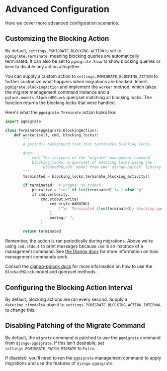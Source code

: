 # Advanced Configuration

Here we cover more advanced configuration scenarios.

## Customizing the Blocking Action

By default, `settings.PGMIGRATE_BLOCKING_ACTION` is set to `pgmigrate.Terminate`, meaning blocking queries are automatically terminated. It can also be set to `pgmigrate.Show` to show blocking queries or `None` to disable any action altogether.

You can supply a custom action to `settings.PGMIGRATE_BLOCKING_ACTION` to further customize what happens when migrations are blocked. Inherit `pgmigrate.BlockingAction` and implement the `worker` method, which takes the migrate management command instance and a `pglock.models.BlockedPGLock` queryset matching all blocking locks. The function returns the blocking locks that were handled.

Here's what the `pgmigrate.Terminate` action looks like:

```python
import pgmigrate

class Terminate(pgmigrate.BlockingAction):
    def worker(self, cmd, blocking_locks):
        """
        A periodic background task that terminates blocking locks.

        Args:
            cmd: The instance of the "migrate" management command
            blocking_locks: A queryset of matching locks using the
                `BlockedPGLock` model from the `django-pglock` library.
        """
        terminated = blocking_locks.terminate_blocking_activity()

        if terminated:  # pragma: no branch
            pluralize = "ies" if len(terminated) != 1 else "y"
            if cmd.verbosity:
                cmd.stdout.write(
                    cmd.style.WARNING(
                        f"\n  Terminated {len(terminated)} blocking quer{pluralize}..."
                    ),
                    ending=" ",
                )

        return terminated
```

Remember, the action is ran periodically during migrations. Above we're using `cmd.stdout` to print messages because `cmd` is an instance of a management command. See [the Django docs](https://docs.djangoproject.com/en/4.1/howto/custom-management-commands/) for more information on how management commands work.

Consult the [django-pglock docs](https://django-pglock.readthedocs.io) for more information on how to use the `BlockedPGLock` model and queryset methods.

## Configuring the Blocking Action Interval

By default, blocking actions are ran every second. Supply a `datetime.timedelta` object to `settings.PGMIGRATE_BLOCKING_ACTION_INTERVAL` to change this.

## Disabling Patching of the Migrate Command

By default, the `migrate` command is patched to use the `pgmigrate` command from `django-pgmigrate`. If this isn't desirable, set `settings.PGMIGRATE_PATCH_MIGRATE` to `False`.

If disabled, you'll need to run the `pgmigrate` management command to apply migrations and use the features of `django-pgmigrate`.